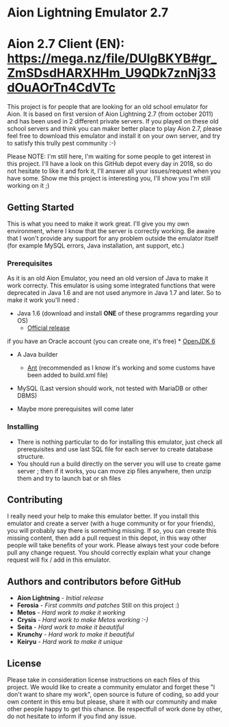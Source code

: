 # Aion Lightning Emulator 2.7
# Aion 2.7 Client (EN): https://mega.nz/file/DUlgBKYB#gr_ZmSDsdHARXHHm_U9QDk7znNj33dOuAOrTn4CdVTc

This project is for people that are looking for an old school emulator for Aion. It is based on first version of Aion Lightning 2.7 (from october 2011) and has been used in 2 different private servers.
If you played on these old school servers and think you can maker better place to play Aion 2.7, please feel free to download this emulator and install it on your own server, and try to satisfy this trully pest community :-)

Please NOTE: I'm still here, I'm waiting for some people to get interest in this project. I'll have a look on this GitHub depot every day in 2018, so do not hesitate to like it and fork it, I'll answer all your issues/request when you have some. Show me this project is interesting you, I'll show you I'm still working on it ;)

## Getting Started

This is what you need to make it work great. I'll give you my own environment, where I know that the server is correctly working. Be awaire that I won't provide any support for any problem outside the emulator itself (for example MySQL errors, Java installation, ant support, etc.)

### Prerequisites

As it is an old Aion Emulator, you need an old version of Java to make it work correcty. This emulator is using some integrated functions that were deprecated in Java 1.6 and are not used anymore in Java 1.7 and later. So to make it work you'll need :
- Java 1.6 (download and install __ONE__ of these programms regarding your OS)
	* [Official release](http://www.oracle.com/technetwork/java/javase/downloads/java-archive-downloads-javase6-419409.html)

if you have an Oracle account (you can create one, it's free)
	* [OpenJDK 6](http://openjdk.java.net/projects/jdk6/)

- A Java builder
	* [Ant](http://ant.apache.org/) (recommended as I know it's working and some customs have been added to build.xml file)

- MySQL (Last version should work, not tested with MariaDB or other DBMS)
- Maybe more prerequisites will come later


### Installing

- There is nothing particular to do for installing this emulator, just check all prerequisites and use last SQL file for each server to create database structure.
- You should run a build directly on the server you will use to create game server ; then if it works, you can move zip files anywhere, then unzip them and try to launch bat or sh files

## Contributing

I really need your help to make this emulator better. If you install this emulator and create a server (with a huge community or for your friends), you will probably say there is something missing. If so, you can create this missing content, then add a pull request in this depot, in this way other people will take benefits of your work.
Please always test your code before pull any change request. You should correctly explain what your change request will fix / add in this emulator.

## Authors and contributors before GitHub

* **Aion Lightning** - *Initial release*
* **Ferosia** - *First commits and patches* Still on this project :)
* **Metos** - *Hard work to make it working*
* **Crysis** - *Hard work to make Metos working :-)*
* **Seita** - *Hard work to make it beautiful*
* **Krunchy** - *Hard work to make it beautiful*
* **Keiryu** - *Hard work to make it unique*

## License

Please take in consideration license instructions on each files of this project. We would like to create a community emulator and forget these "I don't want to share my work", open source is future of coding, so add your own content in this emu but please, share it with our community and make other people happy to get this chance.
Be respectfull of work done by other, do not hesitate to inform if you find any issue.
